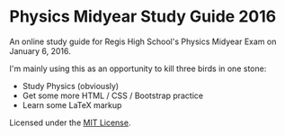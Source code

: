 # Physics Midyear Study Guide 2016
An online study guide for Regis High School's Physics Midyear Exam on January 6, 2016. 

I'm mainly using this as an opportunity to kill three birds in one stone:
* Study Physics (obviously)
* Get some more HTML / CSS / Bootstrap practice
* Learn some LaTeX markup

Licensed under the [MIT License](https://github.com/ZacharyEspiritu/physics-midyear/blob/gh-pages/LICENSE).

